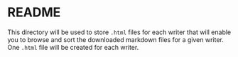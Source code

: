 # README

This directory will be used to store `.html` files for each writer that will enable you to browse and sort the downloaded markdown files for a given writer. One `.html` file will be created for each writer.
